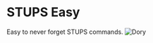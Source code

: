 # STUPS Easy
Easy to never forget STUPS commands.
![Dory](https://2.bp.blogspot.com/-DggOtQetGGg/UZp03H7JYxI/AAAAAAAAABM/MnO_ekSbugk/s1600/dory.jpg)
